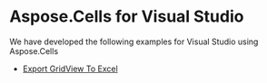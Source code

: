 # Aspose.Cells for Visual Studio

We have developed the following examples for Visual Studio using Aspose.Cells

* [Export GridView To Excel](Aspose.Excel.GridViewExport)